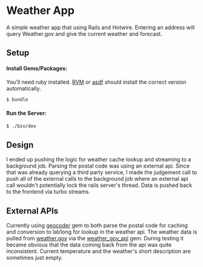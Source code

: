# **Weather App**

A simple weather app that using Rails and Hotwire.  Entering an address will query Weather.gov and give the current weather and forecast.

## **Setup**

#### **Install Gems/Packages:**

You'll need ruby installed. [RVM](https://rvm.io/) or [asdf](https://asdf-vm.com/) should install the correct version automatically.

```sh
$ bundle
```

#### **Run the Server:**
```sh
$ ./bin/dev
```

## **Design**

I ended up pushing the logic for weather cache lookup and streaming to a background job.  Parsing the postal code was using an external api.  Since that was already querying a third party service, I made the judgement call to push all of the external calls to the background job where an external api call wouldn't potentially lock the rails server's thread.  Data is pushed back to the frontend via turbo streams.

## **External APIs**

Currently using [geocoder](https://github.com/alexreisner/geocoder) gem to both parse the postal code for caching and conversion to lat/long for lookup in the weather api.
The weather data is pulled from [weather.gov](https://www.weather.gov/) via the [weather_gov_api](https://rubygems.org/gems/weather_gov_api) gem.  During testing it became obvious that the data coming back from the api was quite inconsistent.  Current temperature and the weather's short description are sometimes just empty.
